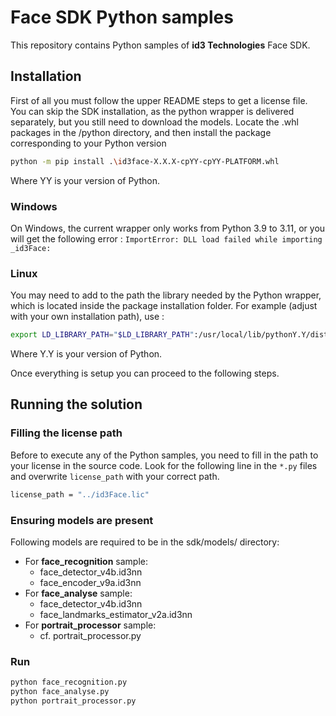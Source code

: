 # Face SDK Python samples

This repository contains Python samples of **id3 Technologies** Face SDK.

## Installation

First of all you must follow the upper README steps to get a license file. You can skip the SDK installation, as the python wrapper is delivered separately, but you still need to download the models.
Locate the .whl packages in the /python directory, and then install the package corresponding to your Python version

```sh
python -m pip install .\id3face-X.X.X-cpYY-cpYY-PLATFORM.whl
```

Where YY is your version of Python.

### Windows

On Windows, the current wrapper only works from Python 3.9 to 3.11, or you will get the following error : `ImportError: DLL load failed while importing _id3Face:`

### Linux

You may need to add to the path the library needed by the Python wrapper, which is located inside the package installation folder. For example (adjust with your own installation path), use :

```sh
export LD_LIBRARY_PATH="$LD_LIBRARY_PATH":/usr/local/lib/pythonY.Y/dist-packages/id3Face/
```

Where Y.Y is your version of Python.

Once everything is setup you can proceed to the following steps.

## Running the solution

### Filling the license path

Before to execute any of the Python samples, you need to fill in the path to your license in the source code. Look for the following line in the `*.py` files and overwrite `license_path` with your correct path.

```sh
license_path = "../id3Face.lic"
```

### Ensuring models are present

Following models are required to be in the sdk/models/ directory:

- For **face_recognition** sample:
  - face_detector_v4b.id3nn
  - face_encoder_v9a.id3nn
- For **face_analyse** sample:
  - face_detector_v4b.id3nn
  - face_landmarks_estimator_v2a.id3nn
- For **portrait_processor** sample:
  - cf. portrait_processor.py

### Run

 ```sh
 python face_recognition.py
 python face_analyse.py
 python portrait_processor.py
 ```
